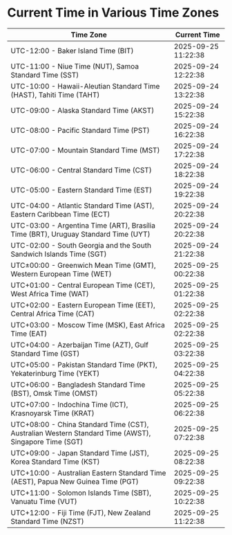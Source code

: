 # Current Time in Various Time Zones

| Time Zone | Current Time |
|-----------|--------------|
| UTC-12:00 - Baker Island Time (BIT) | 2025-09-25 11:22:38 |
| UTC-11:00 - Niue Time (NUT), Samoa Standard Time (SST) | 2025-09-24 12:22:38 |
| UTC-10:00 - Hawaii-Aleutian Standard Time (HAST), Tahiti Time (TAHT) | 2025-09-24 13:22:38 |
| UTC-09:00 - Alaska Standard Time (AKST) | 2025-09-24 15:22:38 |
| UTC-08:00 - Pacific Standard Time (PST) | 2025-09-24 16:22:38 |
| UTC-07:00 - Mountain Standard Time (MST) | 2025-09-24 17:22:38 |
| UTC-06:00 - Central Standard Time (CST) | 2025-09-24 18:22:38 |
| UTC-05:00 - Eastern Standard Time (EST) | 2025-09-24 19:22:38 |
| UTC-04:00 - Atlantic Standard Time (AST), Eastern Caribbean Time (ECT) | 2025-09-24 20:22:38 |
| UTC-03:00 - Argentina Time (ART), Brasília Time (BRT), Uruguay Standard Time (UYT) | 2025-09-24 20:22:38 |
| UTC-02:00 - South Georgia and the South Sandwich Islands Time (SGT) | 2025-09-24 21:22:38 |
| UTC±00:00 - Greenwich Mean Time (GMT), Western European Time (WET) | 2025-09-25 00:22:38 |
| UTC+01:00 - Central European Time (CET), West Africa Time (WAT) | 2025-09-25 01:22:38 |
| UTC+02:00 - Eastern European Time (EET), Central Africa Time (CAT) | 2025-09-25 02:22:38 |
| UTC+03:00 - Moscow Time (MSK), East Africa Time (EAT) | 2025-09-25 02:22:38 |
| UTC+04:00 - Azerbaijan Time (AZT), Gulf Standard Time (GST) | 2025-09-25 03:22:38 |
| UTC+05:00 - Pakistan Standard Time (PKT), Yekaterinburg Time (YEKT) | 2025-09-25 04:22:38 |
| UTC+06:00 - Bangladesh Standard Time (BST), Omsk Time (OMST) | 2025-09-25 05:22:38 |
| UTC+07:00 - Indochina Time (ICT), Krasnoyarsk Time (KRAT) | 2025-09-25 06:22:38 |
| UTC+08:00 - China Standard Time (CST), Australian Western Standard Time (AWST), Singapore Time (SGT) | 2025-09-25 07:22:38 |
| UTC+09:00 - Japan Standard Time (JST), Korea Standard Time (KST) | 2025-09-25 08:22:38 |
| UTC+10:00 - Australian Eastern Standard Time (AEST), Papua New Guinea Time (PGT) | 2025-09-25 09:22:38 |
| UTC+11:00 - Solomon Islands Time (SBT), Vanuatu Time (VUT) | 2025-09-25 10:22:38 |
| UTC+12:00 - Fiji Time (FJT), New Zealand Standard Time (NZST) | 2025-09-25 11:22:38 |
